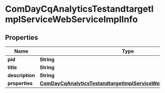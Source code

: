 

# ComDayCqAnalyticsTestandtargetImplServiceWebServiceImplInfo

## Properties

Name | Type | Description | Notes
------------ | ------------- | ------------- | -------------
**pid** | **String** |  |  [optional]
**title** | **String** |  |  [optional]
**description** | **String** |  |  [optional]
**properties** | [**ComDayCqAnalyticsTestandtargetImplServiceWebServiceImplProperties**](ComDayCqAnalyticsTestandtargetImplServiceWebServiceImplProperties.md) |  |  [optional]




